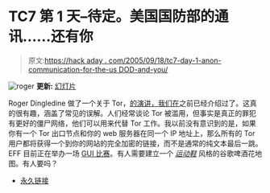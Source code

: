 # TC7 第 1 天–待定。美国国防部的通讯……还有你

> 原文:[https://hack aday . com/2005/09/18/tc7-day-1-anon-communication-for-the-us DOD-and-you/](https://hackaday.com/2005/09/18/tc7-day-1-anon-communication-for-the-usdod-and-you/)

![roger](../Images/2f18accc20835cfc3b423e6ef13ee583.png)
**更新:** [幻灯片](http://toorcon.org/2005/slides/rdingledine-tor.pdf)

Roger Dingledine 做了一个关于 Tor，[的演讲，我们在](http://www.hackaday.com/entry/1234000750044257/)之前已经介绍过了。这真的很有趣，涵盖了常见的误解。人们经常谈论 Tor 被滥用，但事实是真正的罪犯有更好的僵尸网络，他们可以用来代替 Tor 工作。我以前没有意识到的是，如果你有一个 Tor 出口节点和你的 web 服务器在同一个 IP 地址上，那么所有的 Tor 用户都将获得一个到你的网站的完全加密的链接，而不是通常的纯文本最后一跳。EFF 目前正在举办一场 [GUI 比赛](http://tor.eff.org/gui/)。有人需要建立一个 [*运动鞋*](http://www.imdb.com/title/tt0105435/) 风格的谷歌啤酒花地图。有人要吗？

*   [永久链接](http://tor.eff.org/)